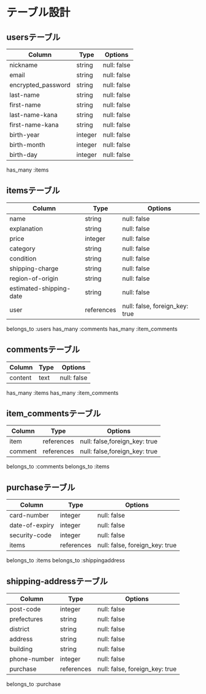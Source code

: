 # テーブル設計

## usersテーブル

| Column             | Type    | Options     |
| ------------------ | ------- | ----------- |
| nickname           | string  | null: false |
| email              | string  | null: false |
| encrypted_password | string  | null: false |
| last-name          | string  | null: false |
| first-name         | string  | null: false |
| last-name-kana     | string  | null: false |
| first-name-kana    | string  | null: false |
| birth-year         | integer | null: false |
| birth-month        | integer | null: false |
| birth-day          | integer | null: false |

has_many :items



## itemsテーブル

| Column                   | Type       | Options                        |
| ------------------------ | ---------- | ------------------------------ |
| name                     | string     | null: false                    |
| explanation              | string     | null: false                    |
| price                    | integer    | null: false                    |
| category                 | string     | null: false                    |
| condition                | string     | null: false                    |
| shipping-charge          | string     | null: false                    |
| region-of-origin         | string     | null: false                    |
| estimated-shipping-date  | string     | null: false                    |
| user                     | references | null: false, foreign_key: true |

belongs_to :users
has_many :comments
has_many :item_comments

## commentsテーブル

| Column                   | Type    | Options     |
| ------------------------ | ------- | ----------- |
| content                  | text    | null: false |

has_many :items
has_many :item_comments

## item_commentsテーブル
| Column    | Type       | Options                       |
| --------- | ---------- | ----------------------------- |
| item      | references | null: false,foreign_key: true |
| comment   | references | null: false,foreign_key: true |

belongs_to :comments
belongs_to :items

## purchaseテーブル

| Column          | Type     | Options     |
| --------------- | ---------- | ------------------------------ |
| card-number     | integer    | null: false                    |
| date-of-expiry  | integer    | null: false                    |
| security-code   | integer    | null: false                    |
| items           | references | null: false, foreign_key: true |

belongs_to :items
belongs_to :shippingaddress

## shipping-addressテーブル

| Column         | Type       | Options                        |
| -------------- | ---------- | ------------------------------ |
| post-code      | integer    | null: false                    |
| prefectures    | string     | null: false                    |
| district       | string     | null: false                    |
| address        | string     | null: false                    |
| building       | string     | null: false                    |
| phone-number   | integer    | null: false                    |
| purchase       | references | null: false, foreign_key: true |

belongs_to :purchase
